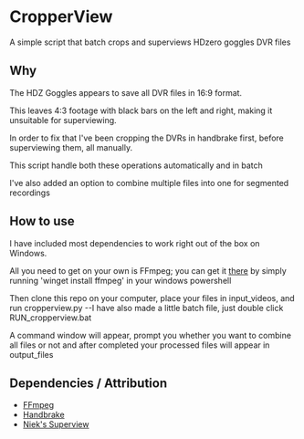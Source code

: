 # CropperView
A simple script that batch crops and superviews HDzero goggles DVR files

## Why
The HDZ Goggles appears to save all DVR files in 16:9 format.

This leaves 4:3 footage with black bars on the left and right, making it unsuitable for superviewing.

In order to fix that I've been cropping the DVRs in handbrake first, before superviewing them, all manually.

This script handle both these operations automatically and in batch

I've also added an option to combine multiple files into one for segmented recordings

## How to use
I have included most dependencies to work right out of the box on Windows.

All you need to get on your own is FFmpeg; you can get it [there](https://www.gyan.dev/ffmpeg/builds/) by simply running 'winget install ffmpeg' in your windows powershell

Then clone this repo on your computer, place your files in input_videos, and run cropperview.py --I have also made a little batch file, just double click RUN_cropperview.bat

A command window will appear, prompt you whether you want to combine all files or not and after completed your processed files will appear in output_files

## Dependencies / Attribution
 * [FFmpeg](https://github.com/FFmpeg/FFmpeg)
 * [Handbrake](https://github.com/HandBrake/HandBrake)
 * [Niek's Superview](https://github.com/Niek/superview)